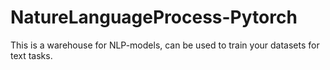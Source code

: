 # NatureLanguageProcess-Pytorch
This is a warehouse for NLP-models, can be used to train your datasets for text tasks.
